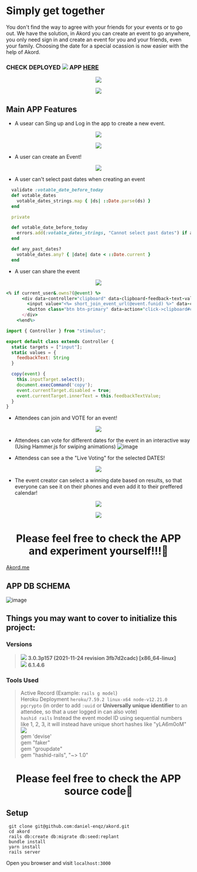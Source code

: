# Simply get together
You don't find the way to agree with your friends for your events or to go out. We have the solution, in Akord you can create an event to go anywhere, you only need sign in and create an event for you and your friends, even your family. Choosing the date for a special ocassion is now easier with the help of Akord.


### CHECK DEPLOYED <img src="https://img.shields.io/badge/Heroku-430098?style=for-the-badge&logo=heroku&logoColor=white"> APP [HERE](https://akord-app.herokuapp.com/)

<p align="center">
<a  target="_blank" href="https://akord-app.herokuapp.com/"><img src="https://user-images.githubusercontent.com/71459774/160011831-cadb6eac-4eb8-4265-b981-a7c00a7fb6a5.png"></a>
</p>

<p align="center">
<a  target="_blank" href="https://akord-app.herokuapp.com/"><img src="https://user-images.githubusercontent.com/72522628/160181073-66255ceb-f8d2-4994-9cf8-a0f0c9884357.png"></a>
</p>

## Main APP Features
- A usear can Sing up and Log in the app to create a new event.
<p align="center">
<a  target="_blank" href="https://akord-app.herokuapp.com/"><img src="https://user-images.githubusercontent.com/71459774/160005074-400d9022-9085-45bb-bf40-4584bc160d99.png"></a>
</p>

<p align="center">
<a  target="_blank" href="https://akord-app.herokuapp.com/"><img src="https://user-images.githubusercontent.com/71459774/160004990-901a42b1-10bb-46c0-a9a4-e20b9d1e97f8.png"></a>
</p>

- A user can create an Event!
<p align="center">
<a  target="_blank" href="https://akord-app.herokuapp.com/"><img src="https://user-images.githubusercontent.com/72522628/160189762-0a65b86b-d7cb-4f44-8f52-cf4b1fcc4eaf.png"></a>
</p>

- A user can't select past dates when creating an event
```ruby
  validate :votable_date_before_today
  def votable_dates
    votable_dates_strings.map { |ds| ::Date.parse(ds) }
  end

  private

  def votable_date_before_today
    errors.add(:votable_dates_strings, "Cannot select past dates") if any_past_dates?
  end

  def any_past_dates?
    votable_dates.any? { |date| date < ::Date.current }
  end
```
- A user can share the event
<p align="center">
<a  target="_blank" href="https://akord-app.herokuapp.com/"><img src="https://user-images.githubusercontent.com/72522628/160190469-14e5d0ed-e66a-4954-9ca0-8a73cfdbde30.png"></a>
</p>

```ruby
<% if current_user&.owns?(@event) %>
      <div data-controller="clipboard" data-clipboard-feedback-text-value="Copied!">
        <input value="<%= short_join_event_url(@event.funid) %>" data-clipboard-target="input" type="text" readonly>
        <button class="btn btn-primary" data-action="click->clipboard#copy">Share with your compas</button>
      </div>
    <%end%>
```
```JavaScript
import { Controller } from "stimulus";

export default class extends Controller {
  static targets = ["input"];
  static values = {
    feedbackText: String
  }

  copy(event) {
    this.inputTarget.select();
    document.execCommand('copy');
    event.currentTarget.disabled = true;
    event.currentTarget.innerText = this.feedbackTextValue;
  }
}

```
- Attendees can join and VOTE for an event!
<p align="center">
<a  target="_blank" href="https://akord-app.herokuapp.com/"><img src="https://user-images.githubusercontent.com/71459774/160006498-20e7a29f-158a-41d5-8eeb-485f1417dbbc.png"></a>
</p>

- Attendees can vote for different dates for the event in an interactive way (Using Hammer.js for swiping animations)
![image](https://user-images.githubusercontent.com/71459774/160006947-14b9d064-ba25-4f60-89fe-35fd74de963c.png)

- Attendess can see a the "Live Voting" for the selected DATES!
<p align="center">
<a  target="_blank" href="https://akord-app.herokuapp.com/"><img src="https://user-images.githubusercontent.com/72522628/160191709-434d849c-2fce-43a2-9544-34738623435d.png"></a>
</p>

- The event creator can select a winning date based on results, so that everyone can see it on their phones and even add it to their preffered calendar!
<p align="center">
<a  target="_blank" href="https://akord-app.herokuapp.com/"><img src="https://user-images.githubusercontent.com/72522628/160192203-1923108b-20d1-4c5f-8fbd-469380bf76de.png"></a>
</p>
<p align="center">
<a  target="_blank" href="https://akord-app.herokuapp.com/"><img src="https://user-images.githubusercontent.com/72522628/160192238-13fed36d-059b-4cd4-a325-f53d61bcd276.png"></a>
</p>

<h1 align="center">
Please feel free to check the APP and experiment yourself!!!👻
</h1>

<a align="center" target="_blank" href="https://www.akord.me/">Akord.me</a>

## APP DB SCHEMA
![image](https://user-images.githubusercontent.com/72522628/158682746-1f6e0c6d-0b9d-4e76-bf93-7a9aadbad80f.png)


## Things you may want to cover to initialize this project:
### Versions
> <img src="https://img.shields.io/badge/Ruby-CC342D?style=for-the-badge&logo=ruby&logoColor=white"> <strong> 3.0.3p157 (2021-11-24 revision 3fb7d2cadc) [x86_64-linux]</strong><br>
> <img src="https://img.shields.io/badge/Ruby_on_Rails-CC0000?style=for-the-badge&logo=ruby-on-rails&logoColor=white"> <strong> 6.1.4.6 </strong>
### Tools Used
> Active Record (Example: `rails g model`) <br>
> Heroku Deployment `heroku/7.59.2 linux-x64 node-v12.21.0 `<br>
> `pgcrypto` (in order to add `:uuid` or <strong>Universally unique identifier</strong> to an attendee, so that a user logged in can also vote) <br>
>  `hashid rails` Instead the event model ID using sequential numbers like 1, 2, 3, it will instead have unique short hashes like "yLA6m0oM" <br>
> <img src="https://user-images.githubusercontent.com/72522628/158295411-9dd5ff4a-e40c-4d15-a0b9-0ec257d5ea6f.png"> <br>
> gem 'devise' <br>
> gem "faker" <br>
> gem "groupdate" <br>
> gem "hashid-rails", "~> 1.0" <br>

<h1 align="center">
Please feel free to check the APP source code👾
</h1>

## Setup

```shell
 git clone git@github.com:daniel-enqz/akord.git
 cd akord
 rails db:create db:migrate db:seed:replant
 bundle install
 yarn install
 rails server
```
Open you browser and visit `localhost:3000`

